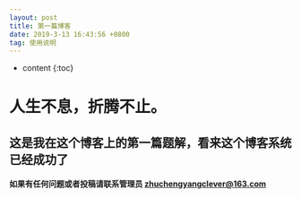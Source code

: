```yaml
---
layout: post
title: 第一篇博客
date: 2019-3-13 16:43:56 +0800
tag: 使用说明
---
```


* content
{:toc}

# 人生不息，折腾不止。

## 这是我在这个博客上的第一篇题解，看来这个博客系统已经成功了

#### 如果有任何问题或者投稿请联系管理员 zhuchengyangclever@163.com